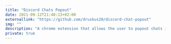 ```yaml
---
title: "Discord Chats Popout"
date: 2021-09-12T21:40:13+02:00
externallink: "https://github.com/druskus20/discord-chat-popout" 
img: ""
description: "A chrome extension that allows the user to popout chats in discord web."
private: true
---
```

